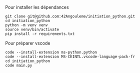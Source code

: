 Pour installer les dépendances
```
git clone git@github.com:42Angouleme/initiation_python.git
cd initiation_python
python -m venv venv
source venv/bin/activate
pip install -r requirements.txt
```

Pour préparer vscode
```
code --install-extension ms-python.python
code --install-extension MS-CEINTL.vscode-language-pack-fr
cd initiation_python
code main.py
```
